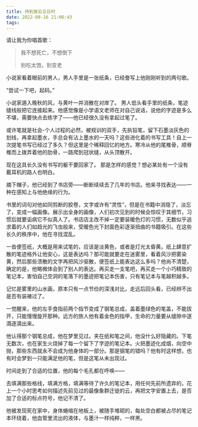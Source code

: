 ```yaml
---
title: 待到拨云见日时
date: 2022-08-16 21:06:43
tags:
---
```


请让我为你唱首歌：

> 我不想死亡，不想倒下
>
> 别吃太饱，别变老

小说家看着眼前的男人，男人手里是一张纸条，已经誊写上他刚刚听到的两句歌。

“尝试一下吧，起码。”

小说家遁入晚秋的风，与黄叶一并消散在对岸了。 男人低头看手里的纸条，笔迹缝线般把它连接起来。他感觉像是小学语文老师在对自己说话，说他的字迹是多么不堪，需要快点去练字了——他已经很久没有拿起过笔了。

或许笔就是社会-个人过程的必然，被规训的双手，先执铅笔，留下石墨淡灰色的划线，再拿起墨水，手总会有沾上墨水的一天吗？这些进化着的书写工具！自上一次提笔书写已经过了多久？但这里是个稀释回忆的地方。寒冷从他的尾椎骨，顺脊椎而上拨弄着他的肋骨，一路爬到冠状缝，从头顶散开。

现在这具长久没有书写的躯干要回家了。 那是怎样的感觉？想必某处有一个没有戴耳机的路人也明白。

摘下帽子，他已经到了书店旁——断断续续去了几年的书店。他来寻找表达——一种在感知上与他绝缘的行为。

书里的词句对他如同剪断的胶卷，文字或许有“灵性”，但是在书籍中消隐了，淡忘了，变成一幅画像。展示出全身的画像，人们初次见到的时候会惊叹于其细节，习惯后就要诟病它不似真人了。书店店主改不掉一定要装暖色灯的习惯，无数似乎追求着的人们如趋光的飞虫般来，受暖色光下封面色彩逐渐扭曲的书籍吸引。在这些长久的秩序中，他在寻找混乱。

一沓便签纸，大概是用来试笔的，应该是淡黄色，或者是灯光太昏黄。纸上肆意扩散的笔迹格外让他安心，这是表达吗？那可能就要走在迷雾里，看着风沙把雾染黄，然后那些溃散的文字再把风沙驱散，便签纸上能表达这么多吗？他尚不清楚，确定的是，他略微体会到了别人的表达。再买走一支笔吧，再买走一个小巧精致的笔记本，害怕自己空洞的笔落下的墨迹把笔记本伤害，只有笔记本与笔越积越多。

记忆是雾里的山水画，原本只有一点节俭的深浅对比，走远后回头看，已经辨不出是否有装裱过了。

一觉醒来，他的左手食指前两个指节变成了钢笔总成，盖着墨绿色的笔盖，不能拔开，只能慢慢旋开那种。远方的旅人他有着金色的指甲，生命的力量要从缝隙中逐滴逐滴出来。

他认得那个钢笔总成，他在梦里见过。夹在纸和笔之间，他没什么好隐藏的。下笔无数次，也在家生火烧掉了每一个留下了字迹的笔记本。火把墨迹化成烟，向空中抛，那些东西就永不会成为他身体的一部分。那是钢笔的错吗？他有时这样想，也有时会梦到一只能满足他的笔，但是这笔从未出现过。

时间走到了合适的位置，他的每个毛孔都在呼唤——

去填满那些格线，填满方格，填满等待了许久的笔记本，用任何先前所遗弃的，花上一个小时思考如何描述先前见过的最像象群迁徙的云，再把文字安置上去，是否加了合适的标点符号，他记不清了。

他被发现死在家中，身体蜷缩在地板上，被随手堆砌的，每处空白都被占尽的笔记本环绕着，他血管里流出的液体，与墨汁一样纯粹，一样黑。
